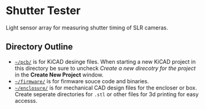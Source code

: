 # Shutter Tester
Light sensor array for measuring shutter timing of SLR cameras.

## Directory Outline
- [`~/pcb/`](pcb) is for KiCAD desinge files. When starting a new KiCAD project in this directory be sure to uncheck *Create a new direcotry for the project* in the **Create New Project** window.
- [`~/firmware/`](firmware) is for firmware souce code and binaries.
- [`~/enclosure/`](enclosure) is for mechanical CAD design files for the encloser or box. Create seperate directories for `.stl` or other files for 3d printing for easy accesss.
